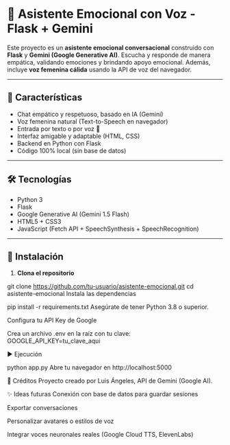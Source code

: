 # 🧠 Asistente Emocional con Voz - Flask + Gemini

Este proyecto es un **asistente emocional conversacional** construido con **Flask** y **Gemini (Google Generative AI)**. Escucha y responde de manera empática, validando emociones y brindando apoyo emocional. Además, incluye **voz femenina cálida** usando la API de voz del navegador.

---

## 🌟 Características

- Chat empático y respetuoso, basado en IA (Gemini)
- Voz femenina natural (Text-to-Speech en navegador)
- Entrada por texto o por voz 🎤
- Interfaz amigable y adaptable (HTML, CSS)
- Backend en Python con Flask
- Código 100% local (sin base de datos)

---

## 🛠️ Tecnologías

- Python 3
- Flask
- Google Generative AI (Gemini 1.5 Flash)
- HTML5 + CSS3
- JavaScript (Fetch API + SpeechSynthesis + SpeechRecognition)

---

## 🚀 Instalación

1. **Clona el repositorio**


git clone https://github.com/tu-usuario/asistente-emocional.git
cd asistente-emocional
Instala las dependencias

pip install -r requirements.txt
Asegúrate de tener Python 3.8 o superior.

Configura tu API Key de Google

Crea un archivo .env en la raíz con tu clave:
GOOGLE_API_KEY=tu_clave_aqui

▶️ Ejecución

python app.py
Abre tu navegador en http://localhost:5000


🤝 Créditos
Proyecto creado por Luis Ángeles, API de Gemini (Google AI).


✨ Ideas futuras
Conexión con base de datos para guardar sesiones

Exportar conversaciones

Personalizar avatares o estilos de voz

Integrar voces neuronales reales (Google Cloud TTS, ElevenLabs)

